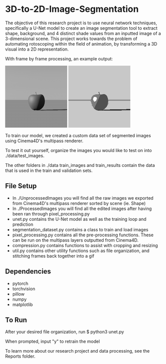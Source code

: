 # 3D-to-2D-Image-Segmentation

The objective of this research project is to use neural network techniques, specifically a U-Net
model to create an image segmentation tool to extract shape, background, and 4 distinct shade
values from an inputted image of a 3-dimensional scene. This project works towards the problem of
automating rotoscoping within the field of animation, by transforming a 3D visual into a 2D
representation.

With frame by frame processing, an example output:

![Example Image](Examples/example_Shape6_input.gif "Example")
![Example Image](Examples/example_Shape6.gif "Example")

To train our model, we created a custom data set of segmented images using Cinema4D's multipass renderer.

To test it out yourself, organize the images you would like to test on into ./data/test_images.

The other folders in ./data train_images and train_results contain the data that is used in the train and validation sets.

## File Setup
- In ./UnprocessedImages you will find all the raw images we exported from Cinema4D's multipass renderer sorted by scene (ie. Shape)
- In ./ProcessedImages you will find all the edited images after having been ran through pixel_processing.py
- unet.py contains the U-Net model as well as the training loop and prediction
- segmentation_dataset.py contains a class to train and load images
- pixel_processing.py contains all the pre-processing functions. These can be run on the multipass layers outputted from Cinema4D.
- compression.py contains functions to assist with cropping and resizing
- util.py contains other utility functions such as file organization, and stitching frames back together into a gif

## Dependencies
- pytorch
- torchvision
- pillow
- numpy
- matplotlib

## To Run

After your desired file organization, run $ python3 unet.py 

When prompted, input "y" to retrain the model

To learn more about our research project and data processing, see the Reports folder.
